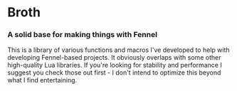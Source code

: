 # Broth
### A solid base for making things with Fennel

This is a library of various functions and macros I've developed to help with
developing Fennel-based projects. It obviously overlaps with some other
high-quality Lua libraries. If you're looking for stability and performance I
suggest you check those out first - I don't intend to optimize this beyond what
I find entertaining.
